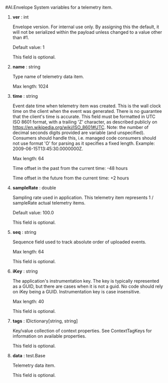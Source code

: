 
#AI.Envelope
System variables for a telemetry item.

1. **ver** : int

    Envelope version. For internal use only. By assigning this the default, it will not be serialized within the payload unless changed to a value other than #1.
    
    Default value: 1
    
    This field is optional.
    
1. **name** : string

    Type name of telemetry data item.
    
    Max length: 1024
    
1. **time** : string

    Event date time when telemetry item was created. This is the wall clock time on the client when the event was generated. There is no guarantee that the client's time is accurate. This field must be formatted in UTC ISO 8601 format, with a trailing 'Z' character, as described publicly on https://en.wikipedia.org/wiki/ISO_8601#UTC. Note: the number of decimal seconds digits provided are variable (and unspecified). Consumers should handle this, i.e. managed code consumers should not use format 'O' for parsing as it specifies a fixed length. Example: 2009-06-15T13:45:30.0000000Z.
    
    Max length: 64
    
    Time offset in the past from the current time: -48 hours
    
    Time offset in the future from the current time: +2 hours
    
1. **sampleRate** : double

    Sampling rate used in application. This telemetry item represents 1 / sampleRate actual telemetry items.
    
    Default value: 100.0
    
    This field is optional.
    
1. **seq** : string

    Sequence field used to track absolute order of uploaded events.
    
    Max length: 64
    
    This field is optional.
    
1. **iKey** : string

    The application's instrumentation key. The key is typically represented as a GUID, but there are cases when it is not a guid. No code should rely on iKey being a GUID. Instrumentation key is case insensitive.
    
    Max length: 40
    
    This field is optional.
    
1. **tags** : IDictionary[string, string]

    Key/value collection of context properties. See ContextTagKeys for information on available properties.
    
    This field is optional.
    
1. **data** : test.Base

    Telemetry data item.
    
    This field is optional.
    
